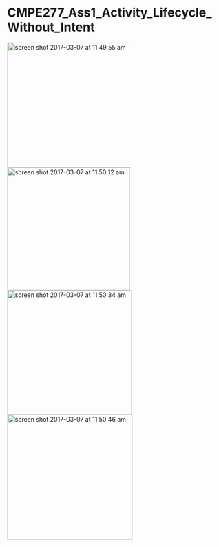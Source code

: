 # CMPE277_Ass1_Activity_Lifecycle_Without_Intent

<img width="290" alt="screen shot 2017-03-07 at 11 49 55 am" src="https://cloud.githubusercontent.com/assets/18491653/23695874/15011f84-0396-11e7-8273-7c448cc4d533.png">
<img width="285" alt="screen shot 2017-03-07 at 11 50 12 am" src="https://cloud.githubusercontent.com/assets/18491653/23695875/17664dc6-0396-11e7-9952-c9fdd19ec24d.png">
<img width="289" alt="screen shot 2017-03-07 at 11 50 34 am" src="https://cloud.githubusercontent.com/assets/18491653/23695878/19870e88-0396-11e7-9a68-8dae0c18edc1.png">
<img width="291" alt="screen shot 2017-03-07 at 11 50 46 am" src="https://cloud.githubusercontent.com/assets/18491653/23695889/21468b6c-0396-11e7-927a-baaac8792dfd.png">
